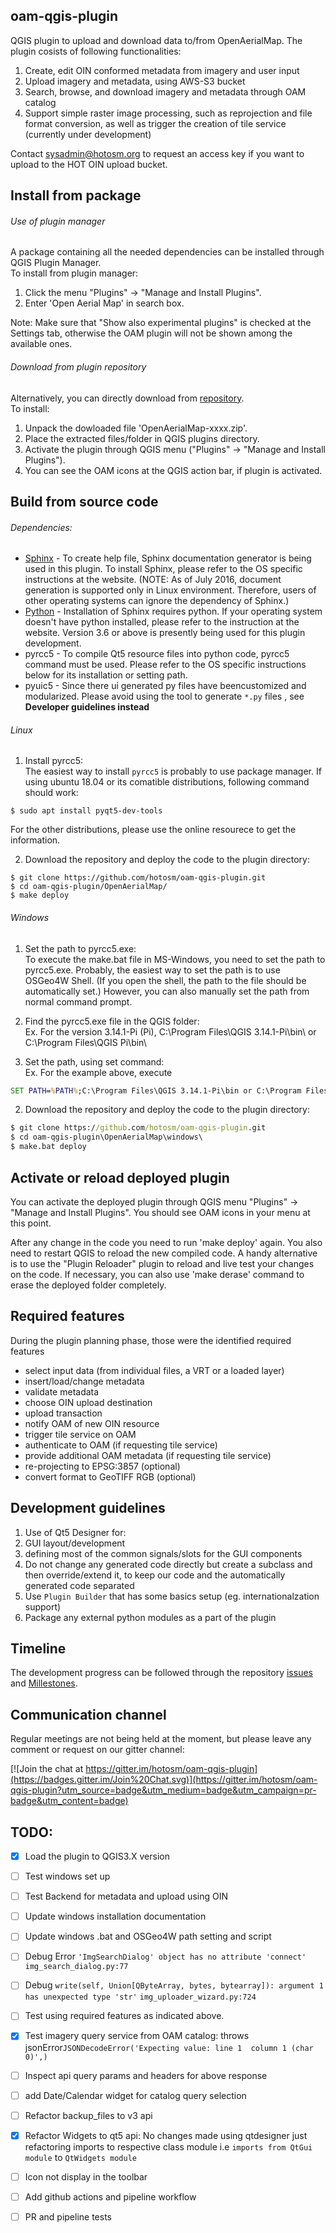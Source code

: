 ## oam-qgis-plugin

QGIS plugin to upload and download data to/from OpenAerialMap. The plugin cosists of following functionalities:  
1) Create, edit OIN conformed metadata from imagery and user input  
2) Upload imagery and metadata, using AWS-S3 bucket  
3) Search, browse, and download imagery and metadata through OAM catalog  
4) Support simple raster image processing, such as reprojection and file format conversion, as well as trigger the creation of tile service (currently under development)

Contact sysadmin@hotosm.org to request an access key if you want to upload to the HOT OIN upload bucket.

## Install from package

###### Use of plugin manager
A package containing all the needed dependencies can be installed through QGIS Plugin Manager.  
To install from plugin manager:  
1. Click the menu "Plugins" -> "Manage and Install Plugins".  
2. Enter 'Open Aerial Map' in search box.  

Note: Make sure that "Show also experimental plugins" is checked at the Settings tab, otherwise the OAM plugin will not be shown among the available ones.

###### Download from plugin repository
Alternatively, you can directly download from  [repository](https://plugins.qgis.org/plugins/OpenAerialMap/).  
To install:  
1. Unpack the dowloaded file 'OpenAerialMap-xxxx.zip'.  
2. Place the extracted files/folder in QGIS plugins directory.  
3. Activate the plugin through QGIS menu ("Plugins" -> "Manage and Install Plugins").  
4. You can see the OAM icons at the QGIS action bar, if plugin is activated.

## Build from source code

###### Dependencies:
* [Sphinx](http://www.sphinx-doc.org/en/stable/install.html) - To create help file, Sphinx documentation generator is being used in this plugin. To install Sphinx, please refer to the OS specific instructions at the website. (NOTE: As of July 2016, document generation is supported only in Linux environment. Therefore, users of other operating systems can ignore the dependency of Sphinx.)
* [Python](https://www.python.org/) - Installation of Sphinx requires python. If your operating system doesn't have python installed, please refer to the instruction at the website. Version 3.6 or above is presently being used for this plugin development.
* pyrcc5 - To compile Qt5 resource files into python code, pyrcc5 command must be used. Please refer to the OS specific instructions below for its installation or setting path.
* pyuic5 - Since there ui generated py files have beencustomized and modularized. Please avoid using the tool to generate `*.py` files ,  see **Developer guidelines instead**

###### Linux
1. Install pyrcc5:  
The easiest way to install `pyrcc5` is probably to use package manager.
If using ubuntu 18.04 or its comatible distributions, following command should work:  
```shell
$ sudo apt install pyqt5-dev-tools
```
For the other distributions, please use the online resourece to get the information.

2. Download the repository and deploy the code to the plugin directory:  
```shell
$ git clone https://github.com/hotosm/oam-qgis-plugin.git  
$ cd oam-qgis-plugin/OpenAerialMap/  
$ make deploy
```

###### Windows
1. Set the path to pyrcc5.exe:  
To execute the make.bat file in MS-Windows, you need to set the path to pyrcc5.exe. Probably, the easiest way to set 
   the path is to use OSGeo4W Shell. (If you open the shell, the path to the file should be automatically set.) However, you can also manually set the path from normal command prompt.

  1. Find the pyrcc5.exe file in the QGIS folder:  
  Ex. For the version 3.14.1-Pi (Pi), C:\Program Files\QGIS 3.14.1-Pi\bin\ or C:\Program Files\QGIS Pi\bin\

  2. Set the path, using set command:  
  Ex. For the example above, execute 
```cmd 
SET PATH=%PATH%;C:\Program Files\QGIS 3.14.1-Pi\bin or C:\Program Files\QGIS Pi\bin
```

2. Download the repository and deploy the code to the plugin directory:  
```cmd
$ git clone https://github.com/hotosm/oam-qgis-plugin.git  
$ cd oam-qgis-plugin\OpenAerialMap\windows\  
$ make.bat deploy
```

## Activate or reload deployed plugin

You can activate the deployed plugin through QGIS menu "Plugins" -> "Manage and Install Plugins". You should see OAM icons in your menu at this point.

After any change in the code you need to run 'make deploy' again. You also need to restart QGIS to reload the new compiled code. A handy alternative is to use the "Plugin Reloader" plugin to reload and live test your changes on the code. If necessary, you can also use 'make derase' command to erase the deployed folder completely.

## Required features

During the plugin planning phase, those were the identified required features

* select input data (from individual files, a VRT or a loaded layer)
* insert/load/change metadata
* validate metadata
* choose OIN upload destination
* upload transaction
* notify OAM of new OIN resource
* trigger tile service on OAM
* authenticate to OAM (if requesting tile service)
* provide additional OAM metadata (if requesting tile service)
* re-projecting to EPSG:3857 (optional)
* convert format to GeoTIFF RGB (optional)

## Development guidelines

1. Use of Qt5 Designer for:
  1. GUI layout/development
  2. defining most of the common signals/slots for the GUI components
2. Do not change any generated code directly but create a subclass and then
override/extend it, to keep our code and the automatically generated code
separated
3. Use `Plugin Builder` that has some basics setup (eg. internationalzation support)
4. Package any external python modules as a part of the plugin

## Timeline

The development progress can be followed through the repository [issues](https://github.com/hotosm/oam-qgis-plugin/issues) and [Millestones](https://github.com/hotosm/oam-qgis-plugin/milestones).

## Communication channel

Regular meetings are not being held at the moment, but please leave any comment or request on our gitter channel:

[![Join the chat at https://gitter.im/hotosm/oam-qgis-plugin](https://badges.gitter.im/Join%20Chat.svg)](https://gitter.im/hotosm/oam-qgis-plugin?utm_source=badge&utm_medium=badge&utm_campaign=pr-badge&utm_content=badge)

## TODO:
- [x] Load the plugin to QGIS3.X version
- [ ] Test windows set up
- [ ] Test Backend for metadata and upload using OIN
- [ ] Update windows installation documentation
- [ ] Update windows .bat and OSGeo4W path setting and script
- [ ] Debug Error `'ImgSearchDialog' object has no attribute 'connect'` `img_search_dialog.py:77`
- [ ] Debug `write(self, Union[QByteArray, bytes, bytearray]): argument 1 has unexpected type 'str'` 
  `img_uploader_wizard.py:724`
  
- [ ] Test using required features as indicated above.
- [x] Test imagery query service from OAM catalog: throws jsonError`JSONDecodeError('Expecting value: line 1  column 1 (char 0)',)`
  
- [ ] Inspect api query params and headers for above response
- [ ] add Date/Calendar widget for catalog query selection
- [ ] Refactor backup_files to v3 api
- [x] Refactor Widgets to qt5 api: No changes made using qtdesigner just refactoring imports to respective class 
  module i.e `imports from QtGui module` to `QtWidgets module`
- [ ] Icon not display in the toolbar 
- [ ] Add github actions and pipeline workflow
- [ ] PR and pipeline tests

